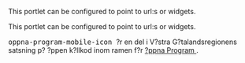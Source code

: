 
<td id="wikicontent" class="psdescription">
  <p>
    This portlet can be configured to point to url:s or widgets. 
  </p>
</td>

<td id="wikicontent" class="psdescription">
  <p>
    This portlet can be configured to point to url:s or widgets. 
  </p>
</td>

  <p>
    <tt>
      oppna-program-mobile-icon
    </tt>
     ?r en del i V?stra G?talandsregionens satsning p? ?ppen k?llkod inom ramen f?r 
    <a href="https://github.com/Vastra-Gotalandsregionen//oppna-program">
      ?ppna Program
    </a>
    . 
  </p>